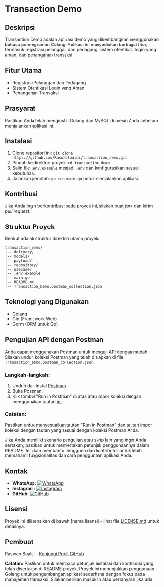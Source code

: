
# Transaction Demo

## Deskripsi
Transaction Demo adalah aplikasi demo yang dikembangkan menggunakan bahasa pemrograman Golang. Aplikasi ini menyediakan berbagai fitur, termasuk registrasi pelanggan dan pedagang, sistem otentikasi login yang aman, dan penanganan transaksi.

## Fitur Utama
- Registrasi Pelanggan dan Pedagang
- Sistem Otentikasi Login yang Aman
- Penanganan Transaksi

## Prasyarat
Pastikan Anda telah menginstal Golang dan MySQL di mesin Anda sebelum menjalankan aplikasi ini.

## Instalasi
1. Clone repositori ini: `git clone https://github.com/RaswanSualdi/transaction_demo.git`
2. Pindah ke direktori proyek: `cd transaction_demo`
3. Salin file `.env.example` menjadi `.env` dan konfigurasikan sesuai kebutuhan.
4. Jalankan perintah: `go run main.go` untuk menjalankan aplikasi.

## Kontribusi
Jika Anda ingin berkontribusi pada proyek ini, silakan buat _fork_ dan kirim _pull request_.

## Struktur Proyek
Berikut adalah struktur direktori utama proyek:
```
transaction_demo/
|-- delivery/
|-- models/
|-- payload/
|-- repository/
|-- usecase/
|-- .env.example
|-- main.go
|-- README.md
|-- Transaction_Demo.postman_collection.json
```

## Teknologi yang Digunakan
- Golang
- Gin (Framework Web)
- Gorm (ORM untuk Go)

## Pengujian API dengan Postman

Anda dapat menggunakan Postman untuk menguji API dengan mudah. Silakan unduh koleksi Postman yang telah disiapkan di file `Transaction_Demo.postman_collection.json`.


### Langkah-langkah:
1. Unduh dan instal [Postman](https://www.postman.com/downloads/).
2. Buka Postman.
3. Klik tombol "Run in Postman" di atas atau impor koleksi dengan menggunakan tautan [ini](https://www.getpostman.com/collections).

### Catatan:
Pastikan untuk menyesuaikan tautan "Run in Postman" dan tautan impor koleksi dengan tautan yang sesuai dengan koleksi Postman Anda.

Jika Anda memiliki skenario pengujian atau skrip lain yang ingin Anda sertakan, pastikan untuk menyertakan petunjuk penggunaannya dalam README. Ini akan membantu pengguna dan kontributor untuk lebih memahami fungsionalitas dan cara penggunaan aplikasi Anda.


## Kontak
- **WhatsApp:** [![WhatsApp](https://img.shields.io/badge/-WhatsApp-25D366?logo=whatsapp)](https://wa.me/6282194808091)
- **Instagram:** [![Instagram](https://img.shields.io/badge/-Instagram-E4405F?logo=instagram)](https://instagram.com/raswancodes)
- **GitHub:** [![GitHub](https://img.shields.io/badge/-GitHub-181717?logo=github)](https://github.com/RaswanSualdi/transaction_demo)

## Lisensi
Proyek ini dilisensikan di bawah [nama lisensi] - lihat file [LICENSE.md](LICENSE.md) untuk detailnya.

## Pembuat
Raswan Sualdi - [Kunjungi Profil GitHub](https://github.com/RaswanSualdi)

**Catatan:** Pastikan untuk membaca petunjuk instalasi dan kontribusi yang telah disertakan di README proyek. Proyek ini menunjukkan penggunaan Golang untuk pengembangan aplikasi sederhana dengan fokus pada manajemen transaksi. Silakan berikan masukan atau pertanyaan jika ada.